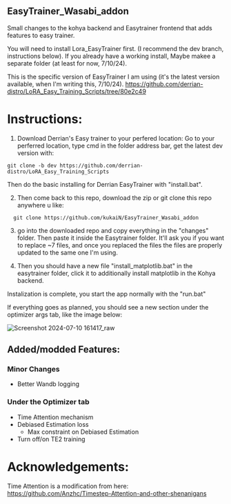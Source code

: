 ## EasyTrainer_Wasabi_addon
 Small changes to the kohya backend and Easytrainer frontend that adds features to easy trainer.

 You will need to install Lora_EasyTrainer first. (I recommend the dev branch, instructions below). If you already have a working install, Maybe makee a separate folder (at least for now, 7/10/24).

This is the specific version of EasyTrainer I am using (it's the latest version available, when I'm writing this, 7/10/24).
https://github.com/derrian-distro/LoRA_Easy_Training_Scripts/tree/80e2c49


# Instructions:

1. Download Derrian's Easy trainer to your perfered location:
   Go to your perferred location, type cmd in the folder address bar, get the latest dev version with:
```
git clone -b dev https://github.com/derrian-distro/LoRA_Easy_Training_Scripts
```
 Then do the basic installing for Derrian EasyTrainer with "install.bat".

2. Then come back to this repo, download the zip or git clone this repo anywhere u like:
```
  git clone https://github.com/kukaiN/EasyTrainer_Wasabi_addon
```
3. go into the downloaded repo and copy everything in the "changes" folder. Then paste it inside the Easytrainer folder. It'll ask you if you want to replace ~7 files, and once you replaced the files the files are properly updated to the same one I'm using.

4. Then you should have a new file "install_matplotlib.bat" in the easytrainer folder, click it to additionally install matplotlib in the Kohya backend.

Instalization is complete, you start the app normally with the "run.bat"

If everything goes as planned, you should see a new section under the optimizer args tab, like the image below:

![Screenshot 2024-07-10 161417_raw](https://github.com/kukaiN/EasyTrainer_Wasabi_addon/assets/50426885/a7f6f634-ce4f-418a-9f22-14aa5d859386)


## Added/modded Features:
### Minor Changes
  - Better Wandb logging
### Under the Optimizer tab
  - Time Attention mechanism
  - Debiased Estimation loss
    - Max constraint on Debiased Estimation
  - Turn off/on TE2 training


# Acknowledgements:
Time Attention is a modification from here: https://github.com/Anzhc/Timestep-Attention-and-other-shenanigans
